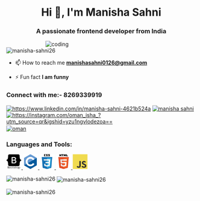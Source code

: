 <h1 align="center">Hi 👋, I'm Manisha Sahni</h1>
<h3 align="center">A passionate frontend developer from India</h3>
<img align="right" alt="coding" width="400"
    src="https://raw.githubusercontent.com/TheDudeThatCode/TheDudeThatCode/master/Assets/Designer.gif">

<p align="left"> <img
        src="https://komarev.com/ghpvc/?username=manisha-sahni26&label=Profile%20views&color=0e75b6&style=flat"
        alt="manisha-sahni26" /> </p>

- 📫 How to reach me **manishasahni0126@gmail.com**

- ⚡ Fun fact **I am funny**

<h3 align="left">Connect with me:- 8269339919</h3>
<p align="left">
    <a href="https://linkedin.com/in/https://www.linkedin.com/in/manisha-sahni-4621b524a" target="blank"><img
            align="center"
            src="https://raw.githubusercontent.com/rahuldkjain/github-profile-readme-generator/master/src/images/icons/Social/linked-in-alt.svg"
            alt="https://www.linkedin.com/in/manisha-sahni-4621b524a" height="30" width="40" /></a>
    <a href="https://fb.com/manisha sahni" target="blank"><img align="center"
            src="https://raw.githubusercontent.com/rahuldkjain/github-profile-readme-generator/master/src/images/icons/Social/facebook.svg"
            alt="manisha sahni" height="30" width="40" /></a>
    <a href="https://instagram.com/https://instagram.com/oman_isha_?utm_source=qr&igshid=yzu1ngvlodezoa=="
        target="blank"><img align="center"
            src="https://raw.githubusercontent.com/rahuldkjain/github-profile-readme-generator/master/src/images/icons/Social/instagram.svg"
            alt="https://instagram.com/oman_isha_?utm_source=qr&igshid=yzu1ngvlodezoa==" height="30" width="40" /></a>
    <a href="https://www.youtube.com/c/oman" target="blank"><img align="center"
            src="https://raw.githubusercontent.com/rahuldkjain/github-profile-readme-generator/master/src/images/icons/Social/youtube.svg"
            alt="oman" height="30" width="40" /></a>
</p>

<h3 align="left">Languages and Tools:</h3>

<p align="left"> <a href="https://getbootstrap.com" target="_blank" rel="noreferrer"> <img
            src="https://raw.githubusercontent.com/devicons/devicon/master/icons/bootstrap/bootstrap-plain-wordmark.svg"
            alt="bootstrap" width="40" height="40" /> </a> <a href="https://www.cprogramming.com/" target="_blank"
        rel="noreferrer"> <img src="https://raw.githubusercontent.com/devicons/devicon/master/icons/c/c-original.svg"
            alt="c" width="40" height="40" /> </a> <a href="https://www.w3schools.com/css/" target="_blank"
        rel="noreferrer"> <img
            src="https://raw.githubusercontent.com/devicons/devicon/master/icons/css3/css3-original-wordmark.svg"
            alt="css3" width="40" height="40" /> </a> <a href="https://www.w3.org/html/" target="_blank"
        rel="noreferrer"> <img
            src="https://raw.githubusercontent.com/devicons/devicon/master/icons/html5/html5-original-wordmark.svg"
            alt="html5" width="40" height="40" /> </a> <a href="https://developer.mozilla.org/en-US/docs/Web/JavaScript"
        target="_blank" rel="noreferrer"> <img
            src="https://raw.githubusercontent.com/devicons/devicon/master/icons/javascript/javascript-original.svg"
            alt="javascript" width="40" height="40" /> </a> <a href="https://reactjs.org/" target="_blank"
        rel="noreferrer">  </a> </p>

<p><img align="left"
        src="https://github-readme-stats.vercel.app/api/top-langs?username=manisha-sahni26&show_icons=true&locale=en&layout=compact"
        alt="manisha-sahni26" /></p>

<p>&nbsp;<img align="center"
        src="https://github-readme-stats.vercel.app/api?username=manisha-sahni26&show_icons=true&locale=en"
        alt="manisha-sahni26" /></p>

<p><img align="center" src="https://github-readme-streak-stats.herokuapp.com/?user=manisha-sahni26&"
        alt="manisha-sahni26" /></p>
